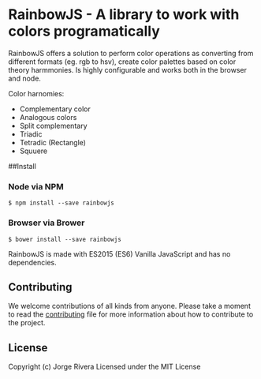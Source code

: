 # RainbowJS - A library to work with colors programatically

RainbowJS offers a solution to perform color operations as converting from different formats (eg. rgb to hsv), create color palettes based on color theory harmmonies. Is highly configurable and works both in the browser and node.

Color harnomies:
- Complementary color
- Analogous colors
- Split complementary
- Triadic
- Tetradic (Rectangle)
- Squuere

##Install

### Node via NPM
```
$ npm install --save rainbowjs
```

### Browser via Brower
```
$ bower install --save rainbowjs
```
RainbowJS is made with ES2015 (ES6) Vanilla JavaScript and has no dependencies.

## Contributing
We welcome contributions of all kinds from anyone. Please take a moment to read the [contributing](https://github.com/jorgeriv/rainbow/blob/master/CONTRIBUTTING.md) file
for more information about how to contribute to the project.

## License
Copyright (c) Jorge Rivera
Licensed under the MIT License
